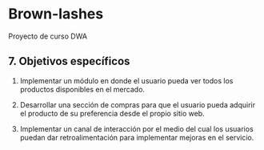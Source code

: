# Brown-lashes
Proyecto de curso DWA

## 7. Objetivos específicos
1.	Implementar un módulo en donde el usuario pueda ver todos los productos disponibles en el mercado.  

2.	Desarrollar una sección de compras para que el usuario pueda adquirir el producto de su preferencia desde el propio sitio web.  

3.	Implementar un canal de interacción por el medio del cual los usuarios puedan dar retroalimentación para implementar mejoras en el servicio.  

